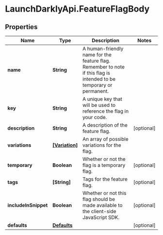 # LaunchDarklyApi.FeatureFlagBody

## Properties
Name | Type | Description | Notes
------------ | ------------- | ------------- | -------------
**name** | **String** | A human-friendly name for the feature flag. Remember to note if this flag is intended to be temporary or permanent. | 
**key** | **String** | A unique key that will be used to reference the flag in your code. | 
**description** | **String** | A description of the feature flag. | [optional] 
**variations** | [**[Variation]**](Variation.md) | An array of possible variations for the flag. | 
**temporary** | **Boolean** | Whether or not the flag is a temporary flag. | [optional] 
**tags** | **[String]** | Tags for the feature flag. | [optional] 
**includeInSnippet** | **Boolean** | Whether or not this flag should be made available to the client-side JavaScript SDK. | [optional] 
**defaults** | [**Defaults**](Defaults.md) |  | [optional] 


